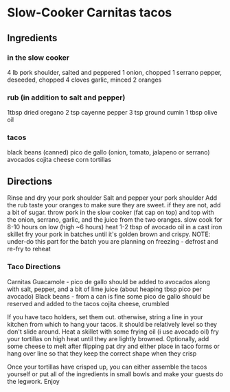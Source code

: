 # Slow-Cooker Carnitas tacos

## Ingredients
### in the slow cooker
4 lb pork shoulder, salted and peppered
1 onion, chopped
1 serrano pepper, deseeded, chopped
4 cloves garlic, minced
2 oranges
### rub (in addition to salt and pepper)
1tbsp dried oregano
2 tsp cayenne pepper
3 tsp ground cumin
1 tbsp olive oil

### tacos
black beans (canned)
pico de gallo (onion, tomato, jalapeno or serrano)
avocados
cojita cheese
corn tortillas

## Directions
Rinse and dry your pork shoulder
Salt and pepper your pork shoulder
Add the rub
taste your oranges to make sure they are sweet. if they are not, add a bit of sugar.
throw pork in the slow cooker (fat cap on top) and top with the onion, serrano, garlic, and the juice from the two oranges.
slow cook for 8-10 hours on low (high ~6 hours)
heat 1-2 tbsp of avocado oil in a cast iron skillet
fry your pork in batches until it's golden brown and crispy. NOTE: under-do this part for the batch you are planning on freezing - defrost and re-fry to reheat

### Taco Directions
Carnitas
Guacamole - pico de gallo should be added to avocados along with salt, pepper, and a bit of lime juice (about heaping tbsp pico per avocado)
Black beans - from a can is fine
some pico de gallo should be reserved and added to the tacos
cojita cheese, crumbled

If you have taco holders, set them out. otherwise, string a line in your kitchen from which to hang your tacos. it should be relatively level so they don't slide around.
Heat a skillet with some frying oil (i use avocado oil)
fry your tortillas on high heat until they are lightly browned. Optionally, add some cheese to melt after flipping
pat dry and either place in taco forms or hang over line so that they keep the correct shape when they crisp

Once your tortillas have crisped up, you can either assemble the tacos yourself or put all of the ingredients in small bowls and make your guests do the legwork. Enjoy
